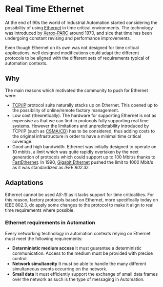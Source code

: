 # Real Time Ethernet

At the end of 90s the world of Industrial Automation started considering the possibility of using [Ethernet](https://en.wikipedia.org/wiki/Ethernet) in time critical environments.
The technology was introduced by [Xerox-PARC](https://en.wikipedia.org/wiki/PARC_(company)) around 1970, and sice that time has been undergoing constant revising and performance improvements.

Even though Ethernet on its own was not designed for time critical applications, well designed modifications could adapt the different protocols to be aligned with the different sets of requirements typical of automation contexts. 

## Why
The main reasons which motivated the community to push for Ethernet were:

- [TCP/IP](https://en.wikipedia.org/wiki/Internet_protocol_suite) protocol suite naturally stacks up on Ethernet. This opened up to the possibility of online/remote factory management.
- Low cost (theoretically). The hardware for supporting Ethernet is not as expensive as that we can find in protocols fully supporting real time systems. However the limitations and unpredictability introduced by TCP/IP (such as [CSMA/CD](https://en.wikipedia.org/wiki/Carrier-sense_multiple_access_with_collision_detection)) has to be considered, thus adding costs to the original infrastructure in order to have a minimal time critical coverage.
- Good and high bandwidth. Ethernet was initially designed to operate on 10 mbit/s, a limit which was quite rapidly overtaken by the next generation of protocols which could support up to 100 Mbit/s thanks to [FastEthernet](https://en.wikipedia.org/wiki/Fast_Ethernet). In 1990, [Gigabit Ethernet](https://en.wikipedia.org/wiki/Gigabit_Ethernet) pushed the limit to 1000 Mbit/s as it was standardized as _IEEE 802.3z_.

## Adaptations
Ethernet cannot be used _AS-IS_ as it lacks support for time criticalities. For this reason, factory protocols based on Ethernet, more specifically today on IEEE 802.3, do apply some changes to the protocol to make it align to real time requirements where possible.

### Ethernet requirements in Automation
Every networking technology in automation contexts relying on Ethernet must meet the following requirements:

- **Deterministic medium access** It must guarantee a deterministic communication. Access to the medium must be provided with precise control.
- **Network simultaneity** It must be able to handle the many different simultaneous events occurring on the network.
- **Small data** It must efficiently support the exchange of small data frames over the network as such is the type of messaging in Automation.
